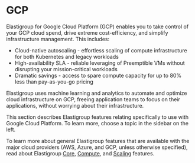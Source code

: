 # GCP

Elastigroup for Google Cloud Platform (GCP) enables you to take control of your GCP cloud spend,
drive extreme cost-efficiency, and simplify infrastructure management. This includes:

- Cloud-native autoscaling - effortless scaling of compute infrastructure for both Kubernetes and legacy workloads
- High-availability SLA - reliable leveraging of Preemptible VMs without disrupting your mission-critical workloads
- Dramatic savings - access to spare compute capacity for up to 80% less than pay-as-you-go pricing

Elastigroup uses machine learning and analytics to automate and optimize cloud infrastructure on GCP, freeing application teams to focus on their applications, without worrying about their infrastructure.

This section describes Elastigroup features relating specifically to use with Google Cloud Platform. To learn more, choose a topic in the sidebar on the left.

To learn more about general Elastigroup features that are available with the major cloud providers (AWS, Azure, and GCP, unless otherwise specified), read about Elastigroup [Core](elastigroup/features/core-features/), [Compute](elastigroup/features/compute/), and [Scaling](elastigroup/features/scaling/) features.
